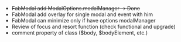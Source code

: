 - ~~FabModal add ModalOptions.modalManager -> Done~~
- FabModal add overlay for single modal and event with him
- FabModal can minimize only if have options modalManager
- Review of focus and resort function (check functional and upgrade)
- comment property of class ($body, $bodyElement, etc.)

